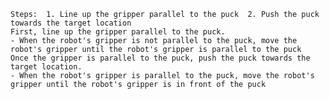 
    Steps:  1. Line up the gripper parallel to the puck  2. Push the puck towards the target location 
    First, line up the gripper parallel to the puck.
    - When the robot's gripper is not parallel to the puck, move the robot's gripper until the robot's gripper is parallel to the puck
    Once the gripper is parallel to the puck, push the puck towards the target location.
    - When the robot's gripper is parallel to the puck, move the robot's gripper until the robot's gripper is in front of the puck